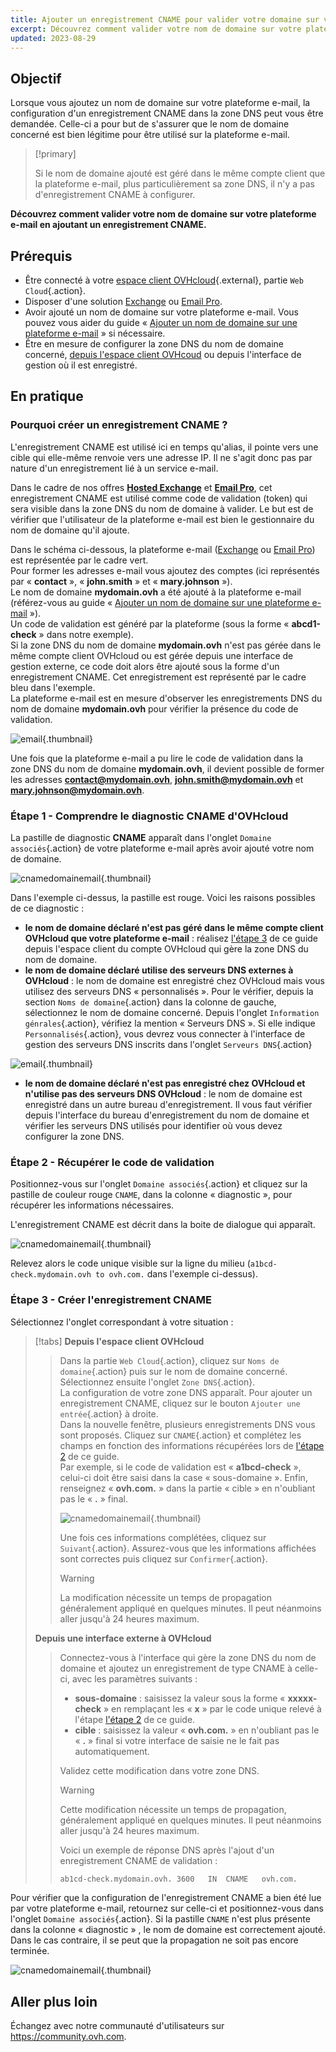 ```yaml
---
title: Ajouter un enregistrement CNAME pour valider votre domaine sur votre offre e-mail
excerpt: Découvrez comment valider votre nom de domaine sur votre plateforme e-mail en ajoutant un enregistrement CNAME
updated: 2023-08-29
---
```


## Objectif

Lorsque vous ajoutez un nom de domaine sur votre plateforme e-mail, la configuration d'un enregistrement CNAME dans la zone DNS peut vous être demandée. Celle-ci a pour but de s'assurer que le nom de domaine concerné est bien légitime pour être utilisé sur la plateforme e-mail.

> [!primary]
>
> Si le nom de domaine ajouté est géré dans le même compte client que la plateforme e-mail, plus particulièrement sa zone DNS, il n'y a pas d'enregistrement CNAME à configurer.

**Découvrez comment valider votre nom de domaine sur votre plateforme e-mail en ajoutant un enregistrement CNAME.**

## Prérequis

- Être connecté à votre [espace client OVHcloud](https://www.ovh.com/auth/?action=gotomanager&from=https://www.ovh.com/fr/&ovhSubsidiary=fr){.external}, partie `Web Cloud`{.action}.
- Disposer d'une solution [Exchange](https://www.ovhcloud.com/fr/emails/) ou [Email Pro](https://www.ovhcloud.com/fr/emails/email-pro/).
- Avoir ajouté un nom de domaine sur votre plateforme e-mail. Vous pouvez vous aider du guide « [Ajouter un nom de domaine sur une plateforme e-mail](/pages/web_cloud/email_and_collaborative_solutions/microsoft_exchange/exchange_adding_domain) » si nécessaire.
- Être en mesure de configurer la zone DNS du nom de domaine concerné, [depuis l'espace client OVHcoud](/pages/web_cloud/domains/dns_zone_edit) ou depuis l'interface de gestion où il est enregistré.

## En pratique

### Pourquoi créer un enregistrement CNAME ?

L'enregistrement CNAME est utilisé ici en temps qu'alias, il pointe vers une cible qui elle-même renvoie vers une adresse IP. Il ne s'agit donc pas par nature d'un enregistrement lié à un service e-mail.

Dans le cadre de nos offres [**Hosted Exchange**](https://www.ovhcloud.com/fr/emails/hosted-exchange/) et [**Email Pro**](https://www.ovhcloud.com/fr/emails/email-pro/), cet enregistrement CNAME est utilisé comme code de validation (token) qui sera visible dans la zone DNS du nom de domaine à valider. Le but est de vérifier que l'utilisateur de la plateforme e-mail est bien le gestionnaire du nom de domaine qu'il ajoute.

Dans le schéma ci-dessous, la plateforme e-mail ([Exchange](https://www.ovhcloud.com/fr/emails/) ou [Email Pro](https://www.ovhcloud.com/fr/emails/email-pro/)) est représentée par le cadre vert.<br>
Pour former les adresses e-mail vous ajoutez des comptes (ici représentés par « **contact** », « **john.smith** » et « **mary.johnson** »).<br>
Le nom de domaine **mydomain.ovh** a été ajouté à la plateforme e-mail (référez-vous au guide « [Ajouter un nom de domaine sur une plateforme e-mail](/pages/web_cloud/email_and_collaborative_solutions/microsoft_exchange/exchange_adding_domain) »).<br>
Un code de validation est généré par la plateforme (sous la forme « **abcd1-check** » dans notre exemple).<br>
Si la zone DNS du nom de domaine **mydomain.ovh** n'est pas gérée dans le même compte client OVHcloud ou est gérée depuis une interface de gestion externe, ce code doit alors être ajouté sous la forme d'un enregistrement CNAME. Cet enregistrement est représenté par le cadre bleu dans l'exemple.<br>
La plateforme e-mail est en mesure d'observer les enregistrements DNS du nom de domaine **mydomain.ovh** pour vérifier la présence du code de validation.

![email](images/email-dns-conf-cname01.png){.thumbnail}

Une fois que la plateforme e-mail a pu lire le code de validation dans la zone DNS du nom de domaine **mydomain.ovh**, il devient possible de former les adresses **contact@mydomain.ovh**, **john.smith@mydomain.ovh** et **mary.johnson@mydomain.ovh**.

### Étape 1 - Comprendre le diagnostic CNAME d'OVHcloud <a name="step1"></a>

La pastille de diagnostic **CNAME** apparaît dans l'onglet `Domaine associés`{.action} de votre plateforme e-mail après avoir ajouté votre nom de domaine.

![cnamedomainemail](images/cname_exchange_diagnostic.png){.thumbnail}

Dans l'exemple ci-dessus, la pastille est rouge. Voici les raisons possibles de ce diagnostic :

- **le nom de domaine déclaré n'est pas géré dans le même compte client OVHcloud que votre plateforme e-mail** : réalisez [l'étape 3](#step3) de ce guide depuis l'espace client du compte OVHcloud qui gère la zone DNS du nom de domaine.
- **le nom de domaine déclaré utilise des serveurs DNS externes à OVHcloud** : le nom de domaine est enregistré chez OVHcloud mais vous utilisez des serveurs DNS « personnalisés ». Pour le vérifier, depuis la section `Noms de domaine`{.action} dans la colonne de gauche, sélectionnez le nom de domaine concerné. Depuis l'onglet `Information génrales`{.action}, vérifiez la mention « Serveurs DNS ». Si elle indique `Personnalisés`{.action}, vous devrez vous connecter à l'interface de gestion des serveurs DNS inscrits dans l'onglet `Serveurs DNS`{.action}

![email](images/email-dns-conf-cname02.png){.thumbnail}

- **le nom de domaine déclaré n'est pas enregistré chez OVHcloud et n'utilise pas des serveurs DNS OVHcloud** : le nom de domaine est enregistré dans un autre bureau d'enregistrement. Il vous faut vérifier depuis l'interface du bureau d'enregistrement du nom de domaine et vérifier les serveurs DNS utilisés pour identifier où vous devez configurer la zone DNS.

### Étape 2 - Récupérer le code de validation <a name="step2"></a>

Positionnez-vous sur l'onglet `Domaine associés`{.action} et cliquez sur la pastille de couleur rouge `CNAME`, dans la colonne « diagnostic », pour récupérer les informations nécessaires.

L'enregistrement CNAME est décrit dans la boite de dialogue qui apparaît.

![cnamedomainemail](images/cname_exchange_informations.png){.thumbnail}

Relevez alors le code unique visible sur la ligne du milieu (`a1bcd-check.mydomain.ovh to ovh.com.` dans l'exemple ci-dessus).

### Étape 3 - Créer l'enregistrement CNAME <a name="step3"></a>

Sélectionnez l'onglet correspondant à votre situation :

> [!tabs]
> **Depuis l'espace client OVHcloud**
>> Dans la partie `Web Cloud`{.action}, cliquez sur `Noms de domaine`{.action} puis sur le nom de domaine concerné. Sélectionnez ensuite l'onglet `Zone DNS`{.action}.<br>
>> La configuration de votre zone DNS apparaît. Pour ajouter un enregistrement CNAME, cliquez sur le bouton `Ajouter une entrée`{.action} à droite.<br>
>> Dans la nouvelle fenêtre, plusieurs enregistrements DNS vous sont proposés. Cliquez sur `CNAME`{.action} et complétez les champs en fonction des informations récupérées lors de [l'étape 2](#step2) de ce guide.<br>
>> Par exemple, si le code de validation est « **a1bcd-check** », celui-ci doit être saisi dans la case « sous-domaine ». Enfin, renseignez « **ovh.com.** » dans la partie « cible » en n'oubliant pas le « **.** » final.
>>
>> ![cnamedomainemail](images/cname_add_entry_dns_zone.png){.thumbnail}
>>
>> Une fois ces informations complétées, cliquez sur `Suivant`{.action}. Assurez-vous que les informations affichées sont correctes puis cliquez sur `Confirmer`{.action}.<br>
>>
>> > [!warning]
>> >
>> > La modification nécessite un temps de propagation généralement appliqué en quelques minutes. Il peut néanmoins aller jusqu'à 24 heures maximum.
>>
> **Depuis une interface externe à OVHcloud**
>>
>> Connectez-vous à l'interface qui gère la zone DNS du nom de domaine et ajoutez un enregistrement de type CNAME à celle-ci, avec les paramètres suivants :
>>
>> - **sous-domaine** : saisissez la valeur sous la forme « **xxxxx-check** » en remplaçant les « **x** » par le code unique relevé à l'étape [l'étape 2](#step2) de ce guide.
>> - **cible** : saisissez la valeur « **ovh.com.** » en n'oubliant pas le « **.** » final si votre interface de saisie ne le fait pas automatiquement.
>>
>> Validez cette modification dans votre zone DNS.
>>
>> > [!warning]
>> >
>> > Cette modification nécessite un temps de propagation, généralement appliqué en quelques minutes. Il peut néanmoins aller jusqu'à 24 heures maximum.
>> >
>>
>> Voici un exemple de réponse DNS après l'ajout d'un enregistrement CNAME de validation :
>>
>> ```bash
>> ab1cd-check.mydomain.ovh. 3600	IN	CNAME	ovh.com.
>> ```

Pour vérifier que la configuration de l'enregistrement CNAME a bien été lue par votre plateforme e-mail, retournez sur celle-ci et positionnez-vous dans l'onglet `Domaine associés`{.action}. Si la pastille `CNAME` n'est plus présente dans la colonne « diagnostic » , le nom de domaine est correctement ajouté. Dans le cas contraire, il se peut que la propagation ne soit pas encore terminée.

![cnamedomainemail](images/cname_exchange_diagnostic_green.png){.thumbnail}

## Aller plus loin

Échangez avec notre communauté d'utilisateurs sur <https://community.ovh.com>.